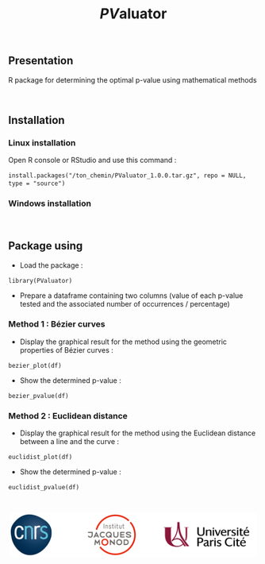 <h1 align="center"><i>PV</i>aluator</h1>


&nbsp;


## Presentation
R package for determining the optimal p-value using mathematical methods

&nbsp;


## Installation
### Linux installation
Open R console or RStudio and use this command :

```
install.packages("/ton_chemin/PValuator_1.0.0.tar.gz", repo = NULL, type = "source")
```

### Windows installation


&nbsp;


## Package using

* Load the package : 

```
library(PValuator)
```

* Prepare a dataframe containing two columns (value of each p-value tested and the associated number of occurrences / percentage)

### Method 1 : Bézier curves

* Display the graphical result for the method using the geometric properties of Bézier curves :

```
bezier_plot(df)
```

* Show the determined p-value :

```
bezier_pvalue(df)
```

### Method 2 : Euclidean distance

* Display the graphical result for the method using the Euclidean distance between a line and the curve :

```
euclidist_plot(df)
```

* Show the determined p-value :

```
euclidist_pvalue(df)
```


&nbsp;


<div align="center"><img src="All_logos.png" width="500"></div>
